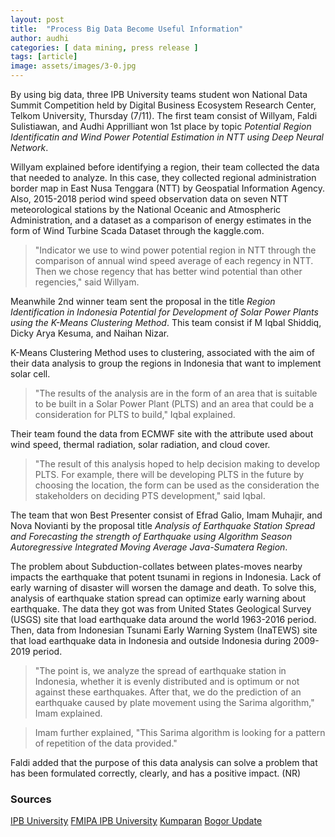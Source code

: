 ```yaml
---
layout: post
title:  "Process Big Data Become Useful Information"
author: audhi
categories: [ data mining, press release ]
tags: [article]
image: assets/images/3-0.jpg
---
```

By using big data, three IPB University teams student won National Data Summit Competition held by Digital Business Ecosystem Research Center, Telkom University, Thursday (7/11). The first team consist of Willyam, Faldi Sulistiawan, and Audhi Apprilliant won 1st place by topic *Potential Region Identificatin and Wind Power Potential Estimation in NTT using Deep Neural Network*.

Willyam explained before identifying a region, their team collected the data that needed to analyze. In this case, they collected regional administration border map in East Nusa Tenggara (NTT) by Geospatial Information Agency. Also, 2015-2018 period wind speed observation data on seven NTT meteorological stations by the National Oceanic and Atmospheric Administration, and a dataset as a comparison of energy estimates in the form of Wind Turbine Scada Dataset through the kaggle.com.

> "Indicator we use to wind power potential region in NTT through the comparison of annual wind speed average of each regency in NTT. Then we chose regency that has better wind potential than other regencies," said Willyam.

Meanwhile 2nd winner team sent the proposal in the title *Region Identification in Indonesia Potential for Development of Solar Power Plants using the K-Means Clustering Method*. This team consist if M Iqbal Shiddiq, Dicky Arya Kesuma, and Naihan Nizar.

K-Means Clustering Method uses to clustering, associated with the aim of their data analysis to group the regions in Indonesia that want to implement solar cell. 

> "The results of the analysis are in the form of an area that is suitable to be built in a Solar Power Plant (PLTS) and an area that could be a consideration for PLTS to build," Iqbal explained.

Their team found the data from ECMWF site with the attribute used about wind speed, thermal radiation, solar radiation, and cloud cover.

> "The result of this analysis hoped to help decision making to develop PLTS. For example, there will be developing PLTS in the future by choosing the location, the form can be used as the consideration the stakeholders on deciding PTS development," said Iqbal.

The team that won Best Presenter consist of Efrad Galio, Imam Muhajir, and Nova Novianti by the proposal title *Analysis of Earthquake Station Spread and Forecasting the strength of Earthquake using Algorithm Season Autoregressive Integrated Moving Average Java-Sumatera Region*.

The problem about Subduction-collates between plates-moves nearby impacts the earthquake that potent tsunami in regions in Indonesia. Lack of early warning of disaster will worsen the damage and death. To solve this, analysis of earthquake station spread can optimize early warning about earthquake. The data they got was from United States Geological Survey (USGS) site that load earthquake data around the world 1963-2016 period. Then, data from Indonesian Tsunami Early Warning System (InaTEWS) site that load earthquake data in Indonesia and outside Indonesia during 2009-2019 period.

> "The point is, we analyze the spread of earthquake station in Indonesia, whether it is evenly distributed and is optimum or not against these earthquakes. After that, we do the prediction of an earthquake caused by plate movement using the Sarima algorithm," Imam explained. 

> Imam further explained, "This Sarima algorithm is looking for a pattern of repetition of the data provided."

Faldi added that the purpose of this data analysis can solve a problem that has been formulated correctly, clearly, and has a positive impact. (NR)

### Sources
<a target="_blank" href="https://ipb.ac.id/news/index/2019/11/process-big-data-become-useful-information-three-ipb-university-teams-win-national-data-summit/342f5de63f3c2c35af432f32ce959cd8" class="btn btn-danger">IPB University</a> <a target="_blank" href="http://fmipa.ipb.ac.id/national-data-summit-digital-business-ecosystem-research-center-telkom-university/" class="btn btn-warning">FMIPA IPB University</a> <a target="_blank" href="https://kumparan.com/news-release-ipb/olah-big-data-tiga-tim-ipb-university-juarai-national-data-summit-1sIpNg3oIbM" class="btn btn-primary">Kumparan</a> <a target="_blank" href="https://bogorupdate.com/2019/11/24/olah-big-data-jadi-informasi-berguna-ipb-university-juarai-national-data-summit/" class="btn btn-success">Bogor Update</a>
